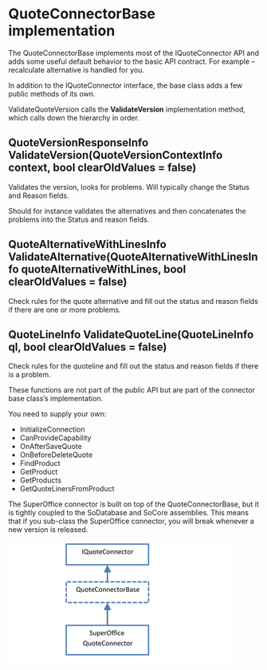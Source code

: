 # QuoteConnectorBase implementation

The QuoteConnectorBase implements most of the IQuoteConnector API and adds some useful default behavior to the basic API contract. For example – recalculate alternative is handled for you.

In addition to the IQuoteConnector interface, the base class adds a few public methods of its own.

ValidateQuoteVersion calls the **ValidateVersion** implementation method, which calls down the hierarchy in order.

## QuoteVersionResponseInfo ValidateVersion(QuoteVersionContextInfo context, bool clearOldValues = false)

Validates the version, looks for problems. Will typically change the Status and Reason fields.

Should for instance validates the alternatives and then concatenates the problems into the Status and reason fields.

## QuoteAlternativeWithLinesInfo ValidateAlternative(QuoteAlternativeWithLinesInfo quoteAlternativeWithLines, bool clearOldValues = false)

Check rules for the quote alternative and fill out the status and reason fields if there are one or more problems.

## QuoteLineInfo ValidateQuoteLine(QuoteLineInfo ql, bool clearOldValues = false)

Check rules for the quoteline and fill out the status and reason fields if there is a problem.

These functions are not part of the public API but are part of the connector base class’s implementation.

You need to supply your own:

* InitializeConnection
* CanProvideCapability
* OnAfterSaveQuote
* OnBeforeDeleteQuote
* FindProduct
* GetProduct
* GetProducts
* GetQuoteLinersFromProduct

The SuperOffice connector is built on top of the QuoteConnectorBase, but it is tightly coupled to the SoDatabase and SoCore assemblies. This means that if you sub-class the SuperOffice connector, you will break whenever a new version is released.

![42][img1]

<!-- Referenced images -->
[img1]: media/image042.png
